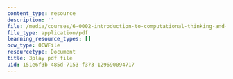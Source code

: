 ```yaml
---
content_type: resource
description: ''
file: /media/courses/6-0002-introduction-to-computational-thinking-and-data-science-fall-2016/151e6f3b485d7153f373129690094717_OgO1gpXSUzU.pdf
file_type: application/pdf
learning_resource_types: []
ocw_type: OCWFile
resourcetype: Document
title: 3play pdf file
uid: 151e6f3b-485d-7153-f373-129690094717
---
```


